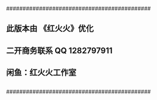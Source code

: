 



############################################
##                                        ##
##                                        ##
##                                        ##
##         此版本由 《红火火》优化            ##
##         二开商务联系  QQ 1282797911      ##
##         闲鱼：红火火工作室                ##
##                                        ##
##                                        ##
############################################